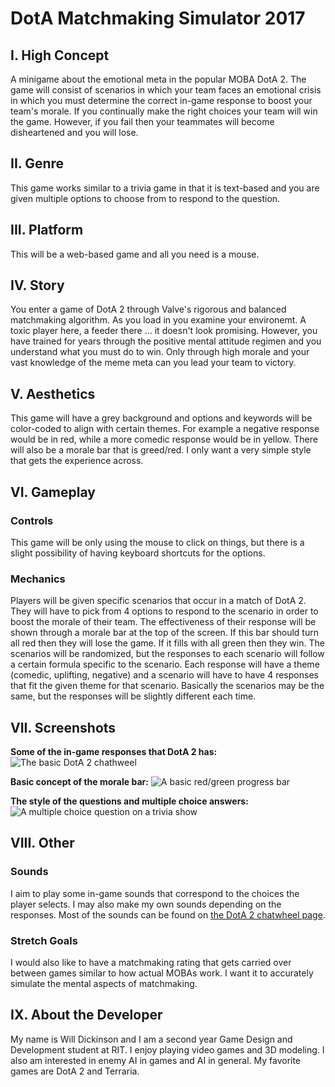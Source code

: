 # DotA Matchmaking Simulator 2017
## I. High Concept
  A minigame about the emotional meta in the popular MOBA DotA 2. The game will consist of scenarios in which your team faces an emotional crisis in which you must determine the correct in-game response to boost your team's morale. If you continually make the right choices your team will win the game. However, if you fail then your teammates will become disheartened and you will lose.
## II. Genre
  This game works similar to a trivia game in that it is text-based and you are given multiple options to choose from to respond to the question.
## III. Platform
  This will be a web-based game and all you need is a mouse.
## IV. Story
  You enter a game of DotA 2 through Valve's rigorous and balanced matchmaking algorithm. As you load in you examine your environemt. A toxic player here, a feeder there ... it doesn't look promising. However, you have trained for years through the positive mental attitude regimen and you understand what you must do to win. Only through high morale and your vast knowledge of the meme meta can you lead your team to victory.
## V. Aesthetics
  This game will have a grey background and options and keywords will be color-coded to align with certain themes. For example a negative response would be in red, while a more comedic response would be in yellow. There will also be a morale bar that is greed/red.
  I only want a very simple style that gets the experience across.
## VI. Gameplay
  ### Controls
  This game will be only using the mouse to click on things, but there is a slight possibility of having keyboard shortcuts for the options.
  ### Mechanics
  Players will be given specific scenarios that occur in a match of DotA 2. They will have to pick from 4 options to respond to the scenario in order to boost the morale of their team. The effectiveness of their response will be shown through a morale bar at the top of the screen. If this bar should turn all red then they will lose the game. If it fills with all green then they win. The scenarios will be randomized, but the responses to each scenario will follow a certain formula specific to the scenario. Each response will have a theme (comedic, uplifting, negative) and a scenario will have to have 4 responses that fit the given theme for that scenario. Basically the scenarios may be the same, but the responses will be slightly different each time.
## VII. Screenshots
  **Some of the in-game responses that DotA 2 has:**
  <img src="http://i.imgur.com/WwPeEv1.png" alt="The basic DotA 2 chathweel">
  
  **Basic concept of the morale bar:**
    <img src="https://upload.wikimedia.org/wikipedia/commons/thumb/8/86/Progress_bar_60.svg/2000px-Progress_bar_60.svg.png" alt="A basic red/green progress bar">
    
  **The style of the questions and multiple choice answers:**
  <br>
    <img src="https://i.ytimg.com/vi/NHmpLT7RNHE/hqdefault.jpg" alt="A multiple choice question on a trivia show">

## VIII. Other
  ### Sounds
  I aim to play some in-game sounds that correspond to the choices the player selects. I may also make my own sounds depending on the responses. Most of the sounds can be found on [the DotA 2 chatwheel page](https://dota2.gamepedia.com/Chat_Wheel).
  ### Stretch Goals
  I would also like to have a matchmaking rating that gets carried over between games similar to how actual MOBAs work. I want it to accurately simulate the mental aspects of matchmaking.

## IX. About the Developer
My name is Will Dickinson and I am a second year Game Design and Development student at RIT. I enjoy playing video games and 3D modeling. I also am interested in enemy AI in games and AI in general. My favorite games are DotA 2 and Terraria.
